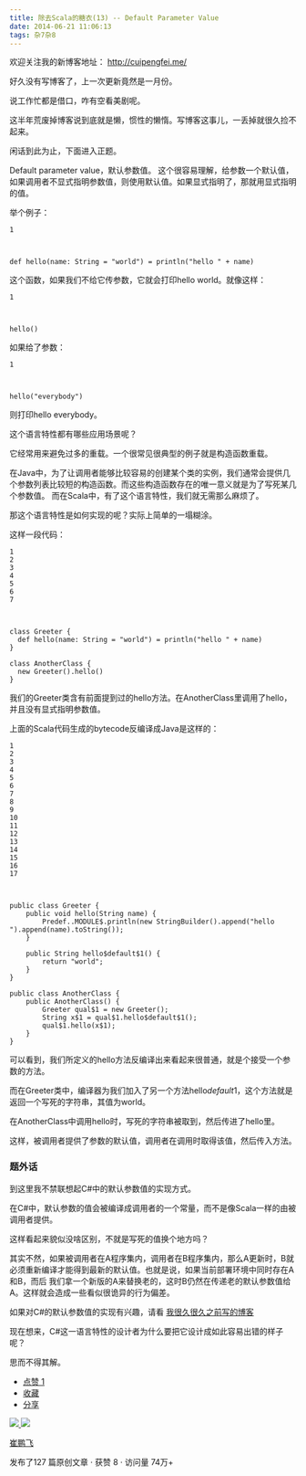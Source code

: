 ```yaml
---
title: 除去Scala的糖衣(13) -- Default Parameter Value
date: 2014-06-21 11:06:13
tags: 杂7杂8
---
```

欢迎关注我的新博客地址： [ http://cuipengfei.me/ ](http://cuipengfei.me/)

好久没有写博客了，上一次更新竟然是一月份。

说工作忙都是借口，咋有空看美剧呢。

这半年荒废掉博客说到底就是懒，惯性的懒惰。写博客这事儿，一丢掉就很久捡不起来。

闲话到此为止，下面进入正题。

Default parameter value，默认参数值。
这个很容易理解，给参数一个默认值，如果调用者不显式指明参数值，则使用默认值。如果显式指明了，那就用显式指明的值。

举个例子：

    
    
    1
    
    
    
    def hello(name: String = "world") = println("hello " + name)
    

这个函数，如果我们不给它传参数，它就会打印hello world。就像这样：

    
    
    1
    
    
    
    hello()
    

如果给了参数：

    
    
    1
    
    
    
    hello("everybody")
    

则打印hello everybody。

这个语言特性都有哪些应用场景呢？

它经常用来避免过多的重载。一个很常见很典型的例子就是构造函数重载。

在Java中，为了让调用者能够比较容易的创建某个类的实例，我们通常会提供几个参数列表比较短的构造函数。而这些构造函数存在的唯一意义就是为了写死某几个参数值。
而在Scala中，有了这个语言特性，我们就无需那么麻烦了。

那这个语言特性是如何实现的呢？实际上简单的一塌糊涂。

这样一段代码：

    
    
    1
    2
    3
    4
    5
    6
    7
    
    
    
    class Greeter {
      def hello(name: String = "world") = println("hello " + name)
    }
    
    class AnotherClass {
      new Greeter().hello()
    }
    

我们的Greeter类含有前面提到过的hello方法。在AnotherClass里调用了hello，并且没有显式指明参数值。

上面的Scala代码生成的bytecode反编译成Java是这样的：

    
    
    1
    2
    3
    4
    5
    6
    7
    8
    9
    10
    11
    12
    13
    14
    15
    16
    17
    
    
    
    public class Greeter {
        public void hello(String name) {
            Predef..MODULE$.println(new StringBuilder().append("hello ").append(name).toString());
        }
    
        public String hello$default$1() {
            return "world";
        }
    }
    
    public class AnotherClass {
        public AnotherClass() {
            Greeter qual$1 = new Greeter();
            String x$1 = qual$1.hello$default$1();
            qual$1.hello(x$1);
        }
    }
    

可以看到，我们所定义的hello方法反编译出来看起来很普通，就是个接受一个参数的方法。

而在Greeter类中，编译器为我们加入了另一个方法hello$default$1，这个方法就是返回一个写死的字符串，其值为world。

在AnotherClass中调用hello时，写死的字符串被取到，然后传进了hello里。

这样，被调用者提供了参数的默认值，调用者在调用时取得该值，然后传入方法。

###  题外话

到这里我不禁联想起C#中的默认参数值的实现方式。

在C#中，默认参数的值会被编译成调用者的一个常量，而不是像Scala一样的由被调用者提供。

这样看起来貌似没啥区别，不就是写死的值换个地方吗？

其实不然，如果被调用者在A程序集内，调用者在B程序集内，那么A更新时，B就必须重新编译才能得到最新的默认值。也就是说，如果当前部署环境中同时存在A和B，而后
我们拿一个新版的A来替换老的，这时B仍然在传递老的默认参数值给A。这样就会造成一些看似很诡异的行为偏差。

如果对C#的默认参数值的实现有兴趣，请看 [ 我很久很久之前写的博客
](http://www.cnblogs.com/cuipengfei/archive/2011/04/13/2014325.html)

现在想来，C#这一语言特性的设计者为什么要把它设计成如此容易出错的样子呢？

思而不得其解。

  * [ 点赞  1  ](javascript:;)
  * [ 收藏  ](javascript:;)
  * [ 分享 ](javascript:;)

[ ![](https://profile.csdnimg.cn/5/2/5/3_cuipengfei1)
![](https://g.csdnimg.cn/static/user-reg-year/1x/11.png)
](https://blog.csdn.net/cuipengfei1)

[ 崔鹏飞 ](https://blog.csdn.net/cuipengfei1)

发布了127 篇原创文章  ·  获赞 8  ·  访问量 74万+


